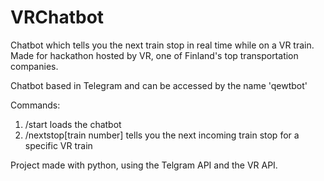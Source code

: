 # VRChatbot

Chatbot which tells you the next train stop in real time while on a VR train. Made for hackathon hosted by VR, one of Finland's top transportation companies.

Chatbot based in Telegram and can be accessed by the name 'qewtbot'

Commands: 
1. /start loads the chatbot
2. /nextstop[train number] tells you the next incoming train stop for a specific VR train 

Project made with python, using the Telgram API and the VR API.
